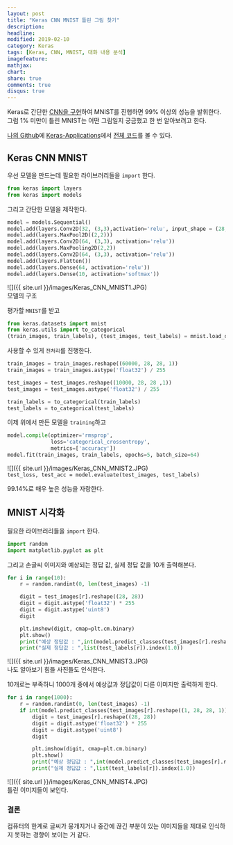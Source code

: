 ```yaml
---
layout: post
title: "Keras CNN MNIST 틀린 그림 찾기"
description: 
headline: 
modified: 2019-02-10
category: Keras
tags: [Keras, CNN, MNIST, 대화 내용 분석]
imagefeature: 
mathjax: 
chart: 
share: true
comments: true
disqus: true
---
```


Keras로 간단한 [CNN을 구현](https://github.com/newhiwoong/Keras-Applications/blob/master/01_CNN_MNIST.ipynb)하여 MNIST를 진행하면 99% 이상의 성능을 발휘한다. 그럼 1% 미만이 틀린 MNIST는 어떤 그림일지 궁금했고 한 번 알아보려고 한다.

[나의 Github](https://github.com/newhiwoong)에 [Keras-Applications](https://github.com/newhiwoong/Keras-Applications)에서 [전체 코드](https://github.com/newhiwoong/Keras-Applications/blob/master/01_CNN_MNIST.ipynb)를 볼 수 있다.

## Keras CNN MNIST 

우선 모델을 만드는데 필요한 라이브러리들을 `import` 한다.
```python
from keras import layers
from keras import models
```

그리고 간단한 모델을 제작한다.
```python
model = models.Sequential()
model.add(layers.Conv2D(32, (3,3),activation='relu', input_shape = (28,28,1)))
model.add(layers.MaxPool2D((2,2)))
model.add(layers.Conv2D(64, (3,3), activation='relu'))
model.add(layers.MaxPooling2D(2,2))
model.add(layers.Conv2D(64, (3,3), activation='relu'))
model.add(layers.Flatten())
model.add(layers.Dense(64, activation='relu'))
model.add(layers.Dense(10, activation='softmax'))
```

![]({{ site.url }}/images/Keras_CNN_MNIST1.JPG)  
모델의 구조

평가할 `MNIST`를 받고 
```python
from keras.datasets import mnist
from keras.utils import to_categorical
(train_images, train_labels), (test_images, test_labels) = mnist.load_data()
```

사용할 수 있게 `전처리`를 진행한다.
```python
train_images = train_images.reshape((60000, 28, 28, 1))
train_images = train_images.astype('float32') / 255

test_images = test_images.reshape((10000, 28, 28 ,1))
test_images = test_images.astype('float32') / 255

train_labels = to_categorical(train_labels)
test_labels = to_categorical(test_labels)
```

이제 위에서 만든 모델을 `training`하고
```python
model.compile(optimizer='rmsprop',
              loss='categorical_crossentropy',
              metrics=['accuracy'])
model.fit(train_images, train_labels, epochs=5, batch_size=64)
```

![]({{ site.url }}/images/Keras_CNN_MNIST2.JPG)  
`test_loss, test_acc = model.evaluate(test_images, test_labels)`

99.14%로 매우 높은 성능을 자랑한다.

## MNIST 시각화
필요한 라이브러리들을 `import` 한다.
```python
import random
import matplotlib.pyplot as plt
```

그리고 손글씨 이미지와 예상되는 정답 값, 실제 정답 값을 10개 출력해본다.
```python
for i in range(10):
    r = random.randint(0, len(test_images) -1)

    digit = test_images[r].reshape((28, 28))
    digit = digit.astype('float32') * 255
    digit = digit.astype('uint8')
    digit

    plt.imshow(digit, cmap=plt.cm.binary)
    plt.show()
    print("예상 정답값 : ",int(model.predict_classes(test_images[r].reshape((1, 28, 28, 1)))))
    print("실제 정답값 : ",list(test_labels[r]).index(1.0))

```

![]({{ site.url }}/images/Keras_CNN_MNIST3.JPG)  
나도 알아보기 힘들 사진들도 인식한다.

10개로는 부족하니 1000개 중에서 예상값과 정답값이 다른 이미지만 출력하게 한다.
```python
for i in range(1000):
    r = random.randint(0, len(test_images) -1)
    if int(model.predict_classes(test_images[r].reshape((1, 28, 28, 1)))) != list(test_labels[r]).index(1.0):
        digit = test_images[r].reshape((28, 28))
        digit = digit.astype('float32') * 255
        digit = digit.astype('uint8')
        digit

        plt.imshow(digit, cmap=plt.cm.binary)
        plt.show()
        print("예상 정답값 : ",int(model.predict_classes(test_images[r].reshape((1, 28, 28, 1)))))
        print("실제 정답값 : ",list(test_labels[r]).index(1.0))
```

![]({{ site.url }}/images/Keras_CNN_MNIST4.JPG)  
틀린 이미지들이 보인다.

### 결론

컴퓨터의 한계로 글씨가 뭉개지거나 중간에 끊긴 부분이 있는 이미지들을 제대로 인식하지 못하는 경향이 보이는 거 같다.
